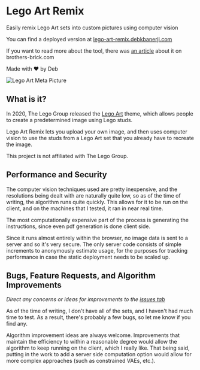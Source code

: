 # Lego Art Remix
Easily remix Lego Art sets into custom pictures using computer vision

You can find a deployed version at [lego-art-remix.debkbanerji.com](https://lego-art-remix.debkbanerji.com/)

If you want to read more about the tool, there was [an article](https://www.brothers-brick.com/2020/08/27/create-your-own-mosaic-masterpiece-with-lego-art-remix-review-interview/) about it on brothers-brick.com

Made with ♥ by Deb

![Lego Art Meta Picture](https://raw.githubusercontent.com/debkbanerji/lego-art-remix/master/app/favicon.png)

## What is it?
In 2020, The Lego Group released the [Lego Art](https://www.lego.com/en-us/campaigns/art) theme, which allows people to create a predetermined image using Lego studs.

Lego Art Remix lets you upload your own image, and then uses computer vision to use the studs from a Lego Art set that you already have to recreate the image.

This project is not affiliated with The Lego Group.

## Performance and Security
The computer vision techniques used are pretty inexpensive, and the resolutions being dealt with are naturally quite low, so as of the time of writing, the algorithm runs quite quickly. This allows for it to be run on the client, and on the machines that I tested, it ran in near real time.

The most computationally expensive part of the process is generating the instructions, since even pdf generation is done client side.

Since it runs almost entirely within the browser, no image data is sent to a server and so it's very secure. The only server code consists of simple increments to anonymously estimate usage, for the purposes for tracking performance in case the static deployment needs to be scaled up.

## Bugs, Feature Requests, and Algorithm Improvements
*Direct any concerns or ideas for improvements to the [issues tab](https://github.com/debkbanerji/lego-art-remix/issues)*

As of the time of writing, I don't have all of the sets, and I haven't had much time to test. As a result, there's probably a few bugs, so let me know if you find any.

Algorithm improvement ideas are always welcome. Improvements that maintain the efficiency to within a reasonable degree would allow the algorithm to keep running on the client, which I really like. That being said, putting in the work to add a server side computation option would allow for more complex approaches (such as constrained VAEs, etc.).
